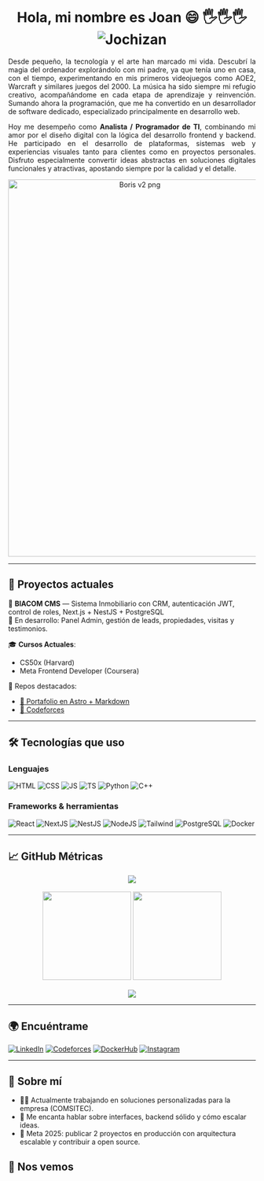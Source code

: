 <p align='center'>
  <h1 align='center'> Hola, mi nombre es Joan 😄 🖐️🖐️🖐️ <img src="https://komarev.com/ghpvc/?username=Jochizan&label=Profile%20views&color=129e00&style=plastic" alt="Jochizan"/></h1>
</p>

<p align='justify'>
Desde pequeño, la tecnología y el arte han marcado mi vida. Descubrí la magia del ordenador explorándolo con mi padre, ya que tenía uno en casa, con el tiempo, experimentando en mis primeros videojuegos como AOE2, Warcraft y similares juegos del 2000. La música ha sido siempre mi refugio creativo, acompañándome en cada etapa de aprendizaje y reinvención. Sumando ahora la programación, que me ha convertido en un desarrollador de software dedicado, especializado principalmente en desarrollo web.
</p>

<p align='justify'>
Hoy me desempeño como <strong>Analista / Programador de TI</strong>, combinando mi amor por el diseño digital con la lógica del desarrollo frontend y backend. He participado en el desarrollo de plataformas, sistemas web y experiencias visuales tanto para clientes como en proyectos personales. Disfruto especialmente convertir ideas abstractas en soluciones digitales funcionales y atractivas, apostando siempre por la calidad y el detalle.
</p>

<p align='center'>
 <img width="520" height="768" alt="Boris v2 png" src="https://github.com/user-attachments/assets/1de6e864-3975-4a22-90fa-f4dcefee5c48" />
</p>

---

## 💼 Proyectos actuales

🎯 **BIACOM CMS** — Sistema Inmobiliario con CRM, autenticación JWT, control de roles, Next.js + NestJS + PostgreSQL  
🔧 En desarrollo: Panel Admin, gestión de leads, propiedades, visitas y testimonios.

🎓 **Cursos Actuales**:  
- CS50x (Harvard)  
- Meta Frontend Developer (Coursera)

📁 Repos destacados:
- [🔗 Portafolio en Astro + Markdown](https://jozan.vercel.app)
- [🔗 Codeforces](https://github.com/Jochizan/codeforces)

---

## 🛠️ Tecnologías que uso

### Lenguajes

![HTML](https://img.shields.io/badge/HTML5-E34F26?style=flat&logo=html5&logoColor=white)
![CSS](https://img.shields.io/badge/CSS3-1572B6?style=flat&logo=css3&logoColor=white)
![JS](https://img.shields.io/badge/JavaScript-F7DF1E?style=flat&logo=javascript&logoColor=black)
![TS](https://img.shields.io/badge/TypeScript-3178C6?style=flat&logo=typescript&logoColor=white)
![Python](https://img.shields.io/badge/Python-3776AB?style=flat&logo=python&logoColor=white)
![C++](https://img.shields.io/badge/C++-00599C?style=flat&logo=c%2B%2B&logoColor=white)

### Frameworks & herramientas

![React](https://img.shields.io/badge/React-20232A?style=flat&logo=react&logoColor=61DAFB)
![NextJS](https://img.shields.io/badge/Next.js-000000?style=flat&logo=nextdotjs&logoColor=white)
![NestJS](https://img.shields.io/badge/NestJS-E0234E?style=flat&logo=nestjs&logoColor=white)
![NodeJS](https://img.shields.io/badge/Node.js-339933?style=flat&logo=node-dot-js&logoColor=white)
![Tailwind](https://img.shields.io/badge/TailwindCSS-38B2AC?style=flat&logo=tailwind-css&logoColor=white)
![PostgreSQL](https://img.shields.io/badge/PostgreSQL-336791?style=flat&logo=postgresql&logoColor=white)
![Docker](https://img.shields.io/badge/Docker-2496ED?style=flat&logo=docker&logoColor=white)

---

## 📈 GitHub Métricas

<div align="center">
  <img src="https://github-readme-streak-stats.herokuapp.com?user=Jochizan&theme=dark&date_format=M%20j%5B%2C%20Y%5D" />
  <br /><br />
  <img height="180em" src="https://github-readme-stats.vercel.app/api?username=Jochizan&show_icons=true&theme=dark&include_all_commits=true&count_private=true" />
  <img height="180em" src="https://github-readme-stats.vercel.app/api/top-langs/?username=Jochizan&layout=compact&langs_count=8&theme=dark" />
  <br /><br />
  <img src="https://github-profile-trophy.vercel.app/?username=Jochizan&theme=darkhub&margin-w=30&row=1" />
</div>

---

## 🌍 Encuéntrame

[![LinkedIn](https://img.shields.io/badge/-LinkedIn-blue?style=flat&logo=linkedin&logoColor=white)](https://www.linkedin.com/in/jochizan)
[![Codeforces](https://img.shields.io/badge/-Codeforces-1f8acb?style=flat&logo=codeforces&logoColor=white)](https://codeforces.com/profile/remnyachizot2015)
[![DockerHub](https://img.shields.io/badge/-DockerHub-black?style=flat&logo=docker&logoColor=white)](https://hub.docker.com/u/jochizan)
[![Instagram](https://img.shields.io/badge/-Instagram-E4405F?style=flat&logo=instagram&logoColor=white)](https://www.instagram.com/jochizan)

---

## 🤖 Sobre mí

- 👨‍💻 Actualmente trabajando en soluciones personalizadas para la empresa (COMSITEC).
- 💬 Me encanta hablar sobre interfaces, backend sólido y cómo escalar ideas.
- 🎯 Meta 2025: publicar 2 proyectos en producción con arquitectura escalable y contribuir a open source.

## 👋 Nos vemos 
